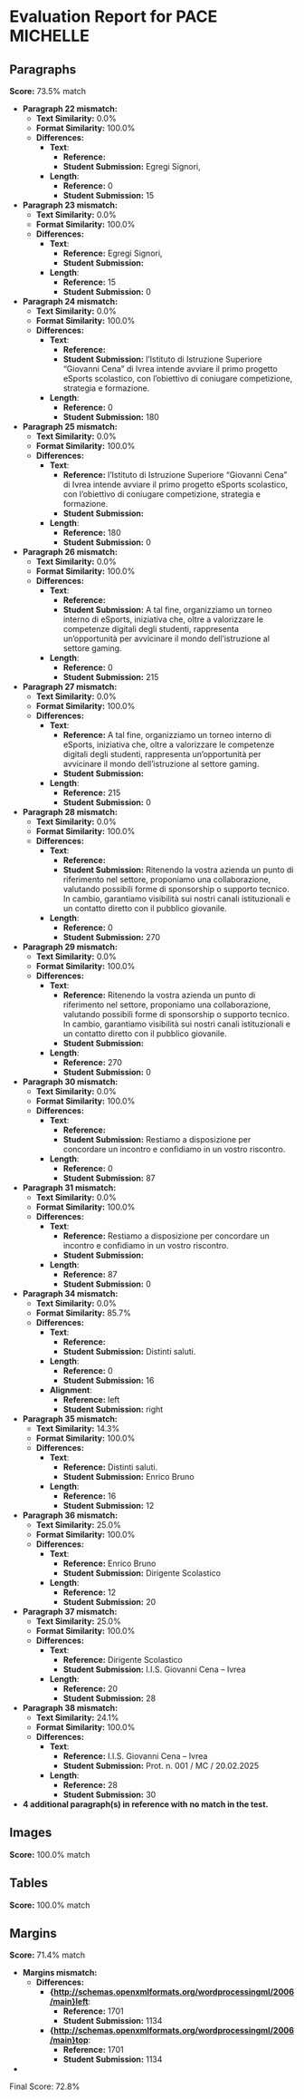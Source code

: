 # Evaluation Report for PACE MICHELLE

## Paragraphs
**Score:** 73.5% match

- **Paragraph 22 mismatch:**
  - **Text Similarity:** 0.0%
  - **Format Similarity:** 100.0%
  - **Differences:**
    - **Text**:
      - **Reference:** 
      - **Student Submission:** Egregi Signori,
    - **Length**:
      - **Reference:** 0
      - **Student Submission:** 15
- **Paragraph 23 mismatch:**
  - **Text Similarity:** 0.0%
  - **Format Similarity:** 100.0%
  - **Differences:**
    - **Text**:
      - **Reference:** Egregi Signori,
      - **Student Submission:** 
    - **Length**:
      - **Reference:** 15
      - **Student Submission:** 0
- **Paragraph 24 mismatch:**
  - **Text Similarity:** 0.0%
  - **Format Similarity:** 100.0%
  - **Differences:**
    - **Text**:
      - **Reference:** 
      - **Student Submission:** l’Istituto di Istruzione Superiore “Giovanni Cena” di Ivrea intende avviare il primo progetto eSports scolastico, con l’obiettivo di coniugare competizione, strategia e formazione.
    - **Length**:
      - **Reference:** 0
      - **Student Submission:** 180
- **Paragraph 25 mismatch:**
  - **Text Similarity:** 0.0%
  - **Format Similarity:** 100.0%
  - **Differences:**
    - **Text**:
      - **Reference:** l’Istituto di Istruzione Superiore “Giovanni Cena” di Ivrea intende avviare il primo progetto eSports scolastico, con l’obiettivo di coniugare competizione, strategia e formazione.
      - **Student Submission:** 
    - **Length**:
      - **Reference:** 180
      - **Student Submission:** 0
- **Paragraph 26 mismatch:**
  - **Text Similarity:** 0.0%
  - **Format Similarity:** 100.0%
  - **Differences:**
    - **Text**:
      - **Reference:** 
      - **Student Submission:** A tal fine, organizziamo un torneo interno di eSports, iniziativa che, oltre a valorizzare le competenze digitali degli studenti, rappresenta un’opportunità per avvicinare il mondo dell’istruzione al settore gaming.
    - **Length**:
      - **Reference:** 0
      - **Student Submission:** 215
- **Paragraph 27 mismatch:**
  - **Text Similarity:** 0.0%
  - **Format Similarity:** 100.0%
  - **Differences:**
    - **Text**:
      - **Reference:** A tal fine, organizziamo un torneo interno di eSports, iniziativa che, oltre a valorizzare le competenze digitali degli studenti, rappresenta un’opportunità per avvicinare il mondo dell’istruzione al settore gaming.
      - **Student Submission:** 
    - **Length**:
      - **Reference:** 215
      - **Student Submission:** 0
- **Paragraph 28 mismatch:**
  - **Text Similarity:** 0.0%
  - **Format Similarity:** 100.0%
  - **Differences:**
    - **Text**:
      - **Reference:** 
      - **Student Submission:** Ritenendo la vostra azienda un punto di riferimento nel settore, proponiamo una collaborazione, valutando possibili forme di sponsorship o supporto tecnico. In cambio, garantiamo visibilità sui nostri canali istituzionali e un contatto diretto con il pubblico giovanile.
    - **Length**:
      - **Reference:** 0
      - **Student Submission:** 270
- **Paragraph 29 mismatch:**
  - **Text Similarity:** 0.0%
  - **Format Similarity:** 100.0%
  - **Differences:**
    - **Text**:
      - **Reference:** Ritenendo la vostra azienda un punto di riferimento nel settore, proponiamo una collaborazione, valutando possibili forme di sponsorship o supporto tecnico. In cambio, garantiamo visibilità sui nostri canali istituzionali e un contatto diretto con il pubblico giovanile.
      - **Student Submission:** 
    - **Length**:
      - **Reference:** 270
      - **Student Submission:** 0
- **Paragraph 30 mismatch:**
  - **Text Similarity:** 0.0%
  - **Format Similarity:** 100.0%
  - **Differences:**
    - **Text**:
      - **Reference:** 
      - **Student Submission:** Restiamo a disposizione per concordare un incontro e confidiamo in un vostro riscontro.
    - **Length**:
      - **Reference:** 0
      - **Student Submission:** 87
- **Paragraph 31 mismatch:**
  - **Text Similarity:** 0.0%
  - **Format Similarity:** 100.0%
  - **Differences:**
    - **Text**:
      - **Reference:** Restiamo a disposizione per concordare un incontro e confidiamo in un vostro riscontro.
      - **Student Submission:** 
    - **Length**:
      - **Reference:** 87
      - **Student Submission:** 0
- **Paragraph 34 mismatch:**
  - **Text Similarity:** 0.0%
  - **Format Similarity:** 85.7%
  - **Differences:**
    - **Text**:
      - **Reference:** 
      - **Student Submission:** Distinti saluti.
    - **Length**:
      - **Reference:** 0
      - **Student Submission:** 16
    - **Alignment**:
      - **Reference:** left
      - **Student Submission:** right
- **Paragraph 35 mismatch:**
  - **Text Similarity:** 14.3%
  - **Format Similarity:** 100.0%
  - **Differences:**
    - **Text**:
      - **Reference:** Distinti saluti.
      - **Student Submission:** Enrico Bruno
    - **Length**:
      - **Reference:** 16
      - **Student Submission:** 12
- **Paragraph 36 mismatch:**
  - **Text Similarity:** 25.0%
  - **Format Similarity:** 100.0%
  - **Differences:**
    - **Text**:
      - **Reference:** Enrico Bruno
      - **Student Submission:** Dirigente Scolastico
    - **Length**:
      - **Reference:** 12
      - **Student Submission:** 20
- **Paragraph 37 mismatch:**
  - **Text Similarity:** 25.0%
  - **Format Similarity:** 100.0%
  - **Differences:**
    - **Text**:
      - **Reference:** Dirigente Scolastico
      - **Student Submission:** I.I.S. Giovanni Cena – Ivrea
    - **Length**:
      - **Reference:** 20
      - **Student Submission:** 28
- **Paragraph 38 mismatch:**
  - **Text Similarity:** 24.1%
  - **Format Similarity:** 100.0%
  - **Differences:**
    - **Text**:
      - **Reference:** I.I.S. Giovanni Cena – Ivrea
      - **Student Submission:** Prot. n. 001 / MC / 20.02.2025
    - **Length**:
      - **Reference:** 28
      - **Student Submission:** 30
- **4 additional paragraph(s) in reference with no match in the test.**
## Images
**Score:** 100.0% match

## Tables
**Score:** 100.0% match

## Margins
**Score:** 71.4% match

- **Margins mismatch:**
  - **Differences:**
    - **{http://schemas.openxmlformats.org/wordprocessingml/2006/main}left**:
      - **Reference:** 1701
      - **Student Submission:** 1134
    - **{http://schemas.openxmlformats.org/wordprocessingml/2006/main}top**:
      - **Reference:** 1701
      - **Student Submission:** 1134
- 
Final Score: 72.8%
